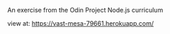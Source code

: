 An exercise from the Odin Project Node.js curriculum

view at: https://vast-mesa-79661.herokuapp.com/

